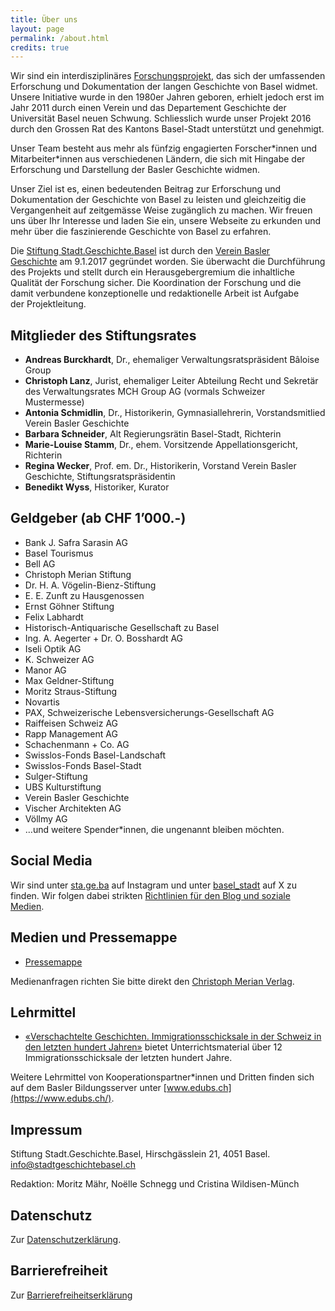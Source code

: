 ```yaml
---
title: Über uns
layout: page
permalink: /about.html
credits: true
---
```


Wir sind ein interdisziplinäres [Forschungsprojekt](https://stadtgeschichtebasel.ch/projekt), das sich der umfassenden Erforschung und Dokumentation der langen Geschichte von Basel widmet. Unsere Initiative wurde in den 1980er Jahren geboren, erhielt jedoch erst im Jahr 2011 durch einen Verein und das Departement Geschichte der Universität Basel neuen Schwung. Schliesslich wurde unser Projekt 2016 durch den Grossen Rat des Kantons Basel-Stadt unterstützt und genehmigt.

Unser Team besteht aus mehr als fünfzig engagierten Forscher\*innen und Mitarbeiter\*innen aus verschiedenen Ländern, die sich mit Hingabe der Erforschung und Darstellung der Basler Geschichte widmen.

Unser Ziel ist es, einen bedeutenden Beitrag zur Erforschung und Dokumentation der Geschichte von Basel zu leisten und gleichzeitig die Vergangenheit auf zeitgemässe Weise zugänglich zu machen. Wir freuen uns über Ihr Interesse und laden Sie ein, unsere Webseite zu erkunden und mehr über die faszinierende Geschichte von Basel zu erfahren.

Die [Stiftung Stadt.Geschichte.Basel](https://stiftungen.stiftungschweiz.ch/organisation/stiftung-stadt-geschichte-basel) ist durch den [Verein Basler Geschichte](https://stadtgeschichtebasel.ch/verein) am 9.1.2017 gegründet worden. Sie überwacht die Durchführung des Projekts und stellt durch ein Herausgebergremium die inhaltliche Qualität der Forschung sicher. Die Koordination der Forschung und die damit verbundene konzeptionelle und redaktionelle Arbeit ist Aufgabe der Projektleitung.

Mitglieder des Stiftungsrates
-----------------------------

*   **Andreas Burckhardt**, Dr., ehemaliger Verwaltungsratspräsident Bâloise Group
*   **Christoph Lanz**, Jurist, ehemaliger Leiter Abteilung Recht und Sekretär des Verwaltungsrates MCH Group AG (vormals Schweizer Mustermesse)
*   **Antonia Schmidlin**, Dr., Historikerin, Gymnasiallehrerin, Vorstandsmitlied Verein Basler Geschichte
*   **Barbara Schneider**, Alt Regierungsrätin Basel-Stadt, Richterin
*   **Marie-Louise Stamm**, Dr., ehem. Vorsitzende Appellationsgericht, Richterin
*   **Regina Wecker**, Prof. em. Dr., Historikerin, Vorstand Verein Basler Geschichte, Stiftungsratspräsidentin
*   **Benedikt Wyss**, Historiker, Kurator

Geldgeber (ab CHF 1’000.-)
--------------------------

*   Bank J. Safra Sarasin AG
*   Basel Tourismus
*   Bell AG
*   Christoph Merian Stiftung
*   Dr. H. A. Vögelin-Bienz-Stiftung
*   E. E. Zunft zu Hausgenossen
*   Ernst Göhner Stiftung
*   Felix Labhardt
*   Historisch-Antiquarische Gesellschaft zu Basel
*   Ing. A. Aegerter + Dr. O. Bosshardt AG
*   Iseli Optik AG
*   K. Schweizer AG
*   Manor AG
*   Max Geldner-Stiftung
*   Moritz Straus-Stiftung
*   Novartis
*   PAX, Schweizerische Lebensversicherungs-Gesellschaft AG
*   Raiffeisen Schweiz AG
*   Rapp Management AG
*   Schachenmann + Co. AG
*   Swisslos-Fonds Basel-Landschaft
*   Swisslos-Fonds Basel-Stadt
*   Sulger-Stiftung
*   UBS Kulturstiftung
*   Verein Basler Geschichte
*   Vischer Architekten AG
*   Völlmy AG
*   …und weitere Spender\*innen, die ungenannt bleiben möchten.

Social Media
------------

Wir sind unter [sta.ge.ba](https://www.instagram.com/sta.ge.ba/) auf Instagram und unter [basel\_stadt](https://twitter.com/basel_stadt) auf X zu finden. Wir folgen dabei strikten [Richtlinien für den Blog und soziale Medien](https://stadtgeschichtebasel.ch/richtlinien-fuer-den-blog-und-soziale-medien).

Medien und Pressemappe
----------------------

*   [Pressemappe](https://stadtgeschichtebasel.ch/pressemappe)

Medienanfragen richten Sie bitte direkt den [Christoph Merian Verlag](https://www.merianverlag.ch/presse.html).

Lehrmittel
----------

*   [«Verschachtelte Geschichten. Immigrationsschicksale in der Schweiz in den letzten hundert Jahren»](https://stadtgeschichtebasel.ch/vermittlungsangebot-verschachtelte-geschichten-immigrationsschicksale-in-der-schweiz-in-den-letzten-hundert-jahren) bietet Unterrichtsmaterial über 12 Immigrationsschicksale der letzten hundert Jahre.

Weitere Lehrmittel von Kooperationspartner\*innen und Dritten finden sich auf dem Basler Bildungsserver unter [www.edubs.ch](https://www.edubs.ch/).

Impressum
---------

Stiftung Stadt.Geschichte.Basel, Hirschgässlein 21, 4051 Basel. [info@stadtgeschichtebasel.ch](mailto:info@stadtgeschichtebasel.ch)

Redaktion: Moritz Mähr, Noëlle Schnegg und Cristina Wildisen-Münch

Datenschutz
-----------

Zur [Datenschutzerklärung](/datenschutzerklaerung).

Barrierefreiheit
---------------

Zur [Barrierefreiheitserklärung](/barrierefreiheitserklaerung)